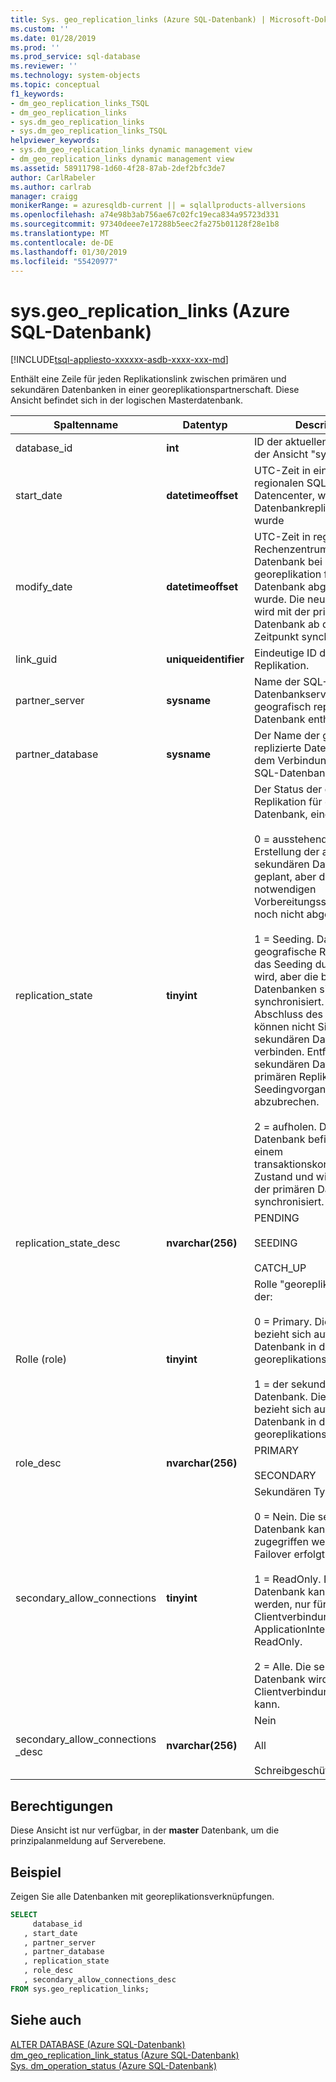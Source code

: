 ```yaml
---
title: Sys. geo_replication_links (Azure SQL-Datenbank) | Microsoft-Dokumentation
ms.custom: ''
ms.date: 01/28/2019
ms.prod: ''
ms.prod_service: sql-database
ms.reviewer: ''
ms.technology: system-objects
ms.topic: conceptual
f1_keywords:
- dm_geo_replication_links_TSQL
- dm_geo_replication_links
- sys.dm_geo_replication_links
- sys.dm_geo_replication_links_TSQL
helpviewer_keywords:
- sys.dm_geo_replication_links dynamic management view
- dm_geo_replication_links dynamic management view
ms.assetid: 58911798-1d60-4f28-87ab-2def2bfc3de7
author: CarlRabeler
ms.author: carlrab
manager: craigg
monikerRange: = azuresqldb-current || = sqlallproducts-allversions
ms.openlocfilehash: a74e98b3ab756ae67c02fc19eca834a95723d331
ms.sourcegitcommit: 97340deee7e17288b5eec2fa275b01128f28e1b8
ms.translationtype: MT
ms.contentlocale: de-DE
ms.lasthandoff: 01/30/2019
ms.locfileid: "55420977"
---
```

# <a name="sysgeoreplicationlinks-azure-sql-database"></a>sys.geo_replication_links (Azure SQL-Datenbank)

[!INCLUDE[tsql-appliesto-xxxxxx-asdb-xxxx-xxx-md](../../includes/tsql-appliesto-xxxxxx-asdb-xxxx-xxx-md.md)]

  Enthält eine Zeile für jeden Replikationslink zwischen primären und sekundären Datenbanken in einer georeplikationspartnerschaft. Diese Ansicht befindet sich in der logischen Masterdatenbank.  
  
|Spaltenname|Datentyp|Description|  
|-----------------|---------------|-----------------|  
|database_id|**int**|ID der aktuellen Datenbank in der Ansicht "sys.databases".|  
|start_date|**datetimeoffset**|UTC-Zeit in einem regionalen SQL-Datenbank-Datencenter, wenn die Datenbankreplikation initiiert wurde|  
|modify_date|**datetimeoffset**|UTC-Zeit in regionalen Rechenzentrum, zu SQL-Datenbank bei der georeplikation für die Datenbank abgeschlossen wurde. Die neue Datenbank wird mit der primären Datenbank ab diesem Zeitpunkt synchronisiert. .|  
|link_guid|**uniqueidentifier**|Eindeutige ID des Links Geo-Replikation.|  
|partner_server|**sysname**|Name der SQL-Datenbankserver, die die geografisch replizierte Datenbank enthält.|  
|partner_database|**sysname**|Der Name der geografisch replizierte Datenbank auf dem Verbindungsserver von SQL-Datenbank.|  
|replication_state|**tinyint**|Der Status der geografischen Replikation für diese Datenbank, eines:.<br /><br /> 0 = ausstehend. Die Erstellung der aktiven sekundären Datenbank ist geplant, aber die notwendigen Vorbereitungsschritte sind noch nicht abgeschlossen.<br /><br /> 1 = Seeding. Das Ziel für die geografische Replikation ist das Seeding durchgeführt wird, aber die beiden Datenbanken sind noch nicht synchronisiert. Bis zum Abschluss des Seedings können nicht Sie in der sekundären Datenbank verbinden. Entfernen der sekundären Datenbank vom primären Replikat wird den Seedingvorgang abzubrechen.<br /><br /> 2 = aufholen. Die sekundäre Datenbank befindet sich in einem transaktionskonsistenten Zustand und wird ständig mit der primären Datenbank synchronisiert.|  
|replication_state_desc|**nvarchar(256)**|PENDING<br /><br /> SEEDING<br /><br /> CATCH_UP|  
|Rolle (role)|**tinyint**|Rolle "georeplikation", eine der:<br /><br /> 0 = Primary. Die Database_id bezieht sich auf der primären Datenbank in der georeplikationspartnerschaft.<br /><br /> 1 = der sekundären Datenbank.  Die Database_id bezieht sich auf der primären Datenbank in der georeplikationspartnerschaft.|  
|role_desc|**nvarchar(256)**|PRIMARY<br /><br /> SECONDARY|  
|secondary_allow_connections|**tinyint**|Sekundären Typs, eines der:<br /><br /> 0 = Nein. Die sekundäre Datenbank kann nicht zugegriffen werden, bis ein Failover erfolgt.<br /><br /> 1 = ReadOnly. Die sekundäre Datenbank kann zugegriffen werden, nur für Clientverbindungen mit ApplicationIntent = ReadOnly.<br /><br /> 2 = Alle. Die sekundäre Datenbank wird auf jede Clientverbindung zugreifen kann.|  
|secondary_allow_connections _desc|**nvarchar(256)**|Nein<br /><br /> All<br /><br /> Schreibgeschützt|  
  
## <a name="permissions"></a>Berechtigungen

Diese Ansicht ist nur verfügbar, in der **master** Datenbank, um die prinzipalanmeldung auf Serverebene.  
  
## <a name="example"></a>Beispiel

Zeigen Sie alle Datenbanken mit georeplikationsverknüpfungen.  

```sql
SELECT
     database_id  
   , start_date  
   , partner_server  
   , partner_database  
   , replication_state  
   , role_desc  
   , secondary_allow_connections_desc
FROM sys.geo_replication_links;  
```

## <a name="see-also"></a>Siehe auch

 [ALTER DATABASE (Azure SQL-Datenbank)](../../t-sql/statements/alter-database-azure-sql-database.md)   
 [dm_geo_replication_link_status &#40;Azure SQL-Datenbank&#41;](../../relational-databases/system-dynamic-management-views/sys-dm-geo-replication-link-status-azure-sql-database.md)   
 [Sys. dm_operation_status &#40;Azure SQL-Datenbank&#41;](../../relational-databases/system-dynamic-management-views/sys-dm-operation-status-azure-sql-database.md)  
